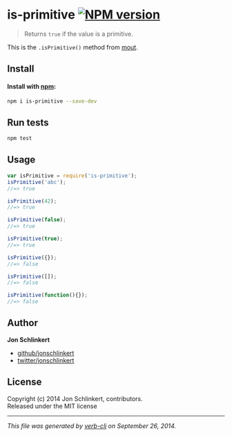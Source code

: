 # is-primitive [![NPM version](https://badge.fury.io/js/is-primitive.svg)](http://badge.fury.io/js/is-primitive)

> Returns `true` if the value is a primitive. 

This is the `.isPrimitive()` method from [mout](https://github.com/mout/mout).

## Install
#### Install with [npm](npmjs.org):

```bash
npm i is-primitive --save-dev
```

## Run tests

```bash
npm test
```

## Usage

```js
var isPrimitive = require('is-primitive');
isPrimitive('abc');
//=> true

isPrimitive(42);
//=> true

isPrimitive(false);
//=> true

isPrimitive(true);
//=> true

isPrimitive({});
//=> false

isPrimitive([]);
//=> false

isPrimitive(function(){});
//=> false
```

## Author

**Jon Schlinkert**
 
+ [github/jonschlinkert](https://github.com/jonschlinkert)
+ [twitter/jonschlinkert](http://twitter.com/jonschlinkert) 

## License
Copyright (c) 2014 Jon Schlinkert, contributors.  
Released under the MIT license

***

_This file was generated by [verb-cli](https://github.com/assemble/verb-cli) on September 26, 2014._